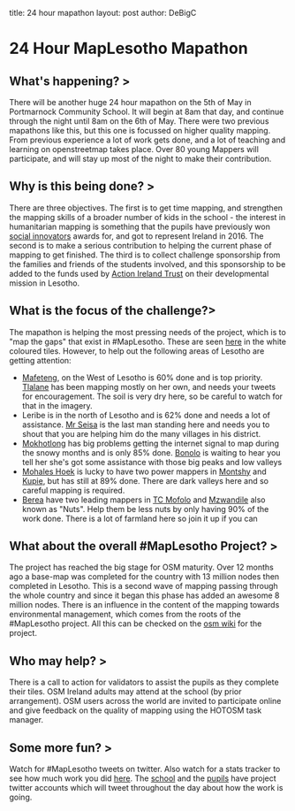 title: 24 hour mapathon
layout: post
author: DeBigC

# 24 Hour MapLesotho Mapathon
## What's happening? > 
There will be another huge 24 hour mapathon on the 5th of May in Portmarnock Community School. It will begin at 8am that day, and continue through the night until 8am on the 6th of May. There were two previous mapathons like this, but this one is focussed on higher quality mapping. From previous experience a lot of work gets done, and a lot of teaching and learning on openstreetmap takes place. Over 80 young Mappers will participate, and will stay up most of the night to make their contribution.

## Why is this being done? > 
There are three objectives. The first is to get time mapping, and strengthen the mapping skills of a broader number of kids in the school - the interest in humanitarian mapping is something that the pupils have previously won [social innovators](http://www.youngsocialinnovators.ie/press/students-from-portmarnock-community-school-young-social-innovators-of-the-y) awards for, and got to represent Ireland in 2016. The second is to make a serious contribution to helping the current phase of mapping to get finished. The third is to collect challenge sponsorship from the families and friends of the students involved, and this sponsorship to be added to the funds used by [Action Ireland Trust](http://www.actionirelandtrust.ie/) on their developmental mission in Lesotho.

## What is the focus of the challenge?>
The mapathon is helping the most pressing needs of the project, which is to "map the gaps" that exist in #MapLesotho. These are seen [here](http://dash.maplesotho.com/task-status/#7.4/-29.667/28.394) in the white coloured tiles. However, to help out the following areas of Lesotho are getting attention:
* [Mafeteng](http://tasks.hotosm.org/project/1938), on the West of Lesotho is 60% done and is top priority. [Tlalane](https://twitter.com/T_lane2) has been mapping mostly on her own, and needs your tweets for encouragement. The soil is very dry here, so be careful to watch for that in the imagery.
* Leribe is in the north of Lesotho and is 62% done and needs a lot of assistance. [Mr Seisa](https://twitter.com/Seisacharles) is the last man standing here and needs you to shout that you are helping him do the many villages in his district.
* [Mokhotlong](http://tasks.hotosm.org/project/1946) has big problems getting the internet signal to map during the snowy months and is only 85% done. [Bonolo](https://twitter.com/Bonolo_33) is waiting to hear you tell her she's got some assistance with those big peaks and low valleys
* [Mohales Hoek](http://tasks.hotosm.org/project/1939) is lucky to have two power mappers in [Montshy](https://twitter.com/montseng11) and [Kupie](https://twitter.com/kupie22), but has still at 89% done. There are dark valleys here and so careful mapping is required.
* [Berea](http://tasks.hotosm.org/project/1936) have two leading mappers in [TC Mofolo](https://twitter.com/TeaSeaMofolo) and [Mzwandile](https://twitter.com/thokoane) also known as "Nuts". Help them be less nuts by only having 90% of the work done. There is a lot of farmland here so join it up if you can 

## What about the overall #MapLesotho Project? > 
The project has reached the big stage for OSM maturity. Over 12 months ago a base-map was completed for the country with 13 million nodes then completed in Lesotho. This is a second wave of mapping passing through the whole country and since it began this phase has added an awesome 8 million nodes. There is an influence in the content of the mapping towards environmental management, which comes from the roots of the #MapLesotho project. All this can be checked on the [osm wiki](https://drive.google.com/drive/folders/0B24tflJIfcgUNFFoLUJLSV9CSWM) for the project. 

## Who may help? > 
There is a call to action for validators to assist the pupils as they complete their tiles. OSM Ireland adults may attend at the school (by prior arrangement). OSM users across the world are invited to participate online and give feedback on the quality of mapping using the HOTOSM task manager.

## Some more fun? >
Watch for #MapLesotho tweets on twitter. Also watch for a stats tracker to see how much work you did [here](http://dash.maplesotho.com/since_feb.html). The [school](https://twitter.com/PortmarnockCS)  and the [pupils](https://twitter.com/GlobalCitMTF) have project twitter accounts which will tweet throughout the day about how the work is going. 
